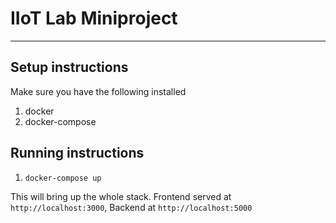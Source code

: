 # IIoT Lab Miniproject

---

## Setup instructions

Make sure you have the following installed
1. docker
2. docker-compose

## Running instructions

1. `docker-compose up`

This will bring up the whole stack. Frontend served at `http://localhost:3000`, Backend at `http://localhost:5000`